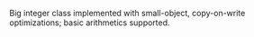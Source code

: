 Big integer class implemented with small-object, copy-on-write optimizations; basic arithmetics supported.
